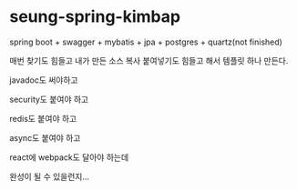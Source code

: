 # seung-spring-kimbap
spring boot + swagger + mybatis + jpa + postgres + quartz(not finished)

매번 찾기도 힘들고 내가 만든 소스 복사 붙여넣기도 힘들고 해서 템플릿 하나 만든다.

javadoc도 써야하고

security도 붙여야 하고

redis도 붙여야 하고

async도 붙여야 하고

react에 webpack도 달아야 하는데

완성이 될 수 있을런지...
